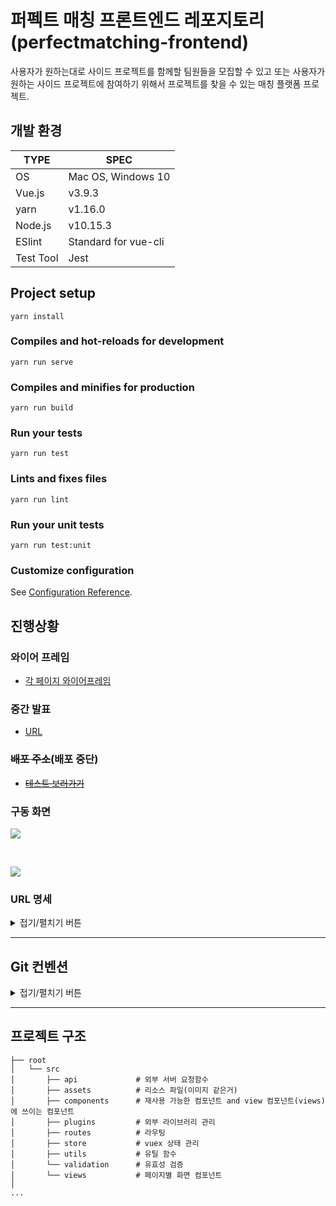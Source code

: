 # 퍼펙트 매칭 프론트엔드 레포지토리(perfectmatching-frontend)

사용자가 원하는대로 사이드 프로젝트를 함께할 팀원들을 모집할 수 있고 또는 사용자가 원하는 사이드 프로젝트에 참여하기 위해서 프로젝트를 찾을 수 있는 매칭 플랫폼 프로젝트.

## 개발 환경

| TYPE      | SPEC                 |
| --------- | -------------------- |
| OS        | Mac OS, Windows 10   |
| Vue.js    | v3.9.3               |
| yarn      | v1.16.0              |
| Node.js   | v10.15.3             |
| ESlint    | Standard for vue-cli |
| Test Tool | Jest                 |

## Project setup

```
yarn install
```

### Compiles and hot-reloads for development

```
yarn run serve
```

### Compiles and minifies for production

```
yarn run build
```

### Run your tests

```
yarn run test
```

### Lints and fixes files

```
yarn run lint
```

### Run your unit tests

```
yarn run test:unit
```

### Customize configuration

See [Configuration Reference](https://cli.vuejs.org/config/).

## 진행상황

### 와이어 프레임

- [각 페이지 와이어프레임](./References/wireframe.md)

### 중간 발표
- [URL](https://www.youtube.com/watch?v=Z-qjY1SGmF8)

### <del>배포 주소</del>(배포 중단)

- <del>[테스트 보러가기](https://perfectmatching.netlify.com/)</del>

### 구동 화면

![](./readmeImages/perfectmatching1.png)

<br>

![](./readmeImages/perfectmatching2.png)

### URL 명세

<details>

<summary>접기/펼치기 버튼</summary>

| URL                       | 페이지 이름                                                                         |
| ------------------------- | ----------------------------------------------------------------------------------- |
| /home                     | [메인 페이지](https://perfectmatching.netlify.com/home)                             |
| /join                     | [가입 페이지](https://perfectmatching.netlify.com/join)                             |
| /projects                 | [프로젝트 리스트](https://perfectmatching.netlify.com/projects)                     |
| /project/:idx             | [프로젝트 상세페이지](https://perfectmatching.netlify.com/project/1)                |
| /project/:idx/application | [프로젝트 지원페이지](https://perfectmatching.netlify.com/projects/1/application)   |
| /new/project              | [프로젝트 개설페이지](https://perfectmatching.netlify.com/new/project)              |
| /my                       | [마이페이지](https://perfectmatching.netlify.com/my)                                |
| /my/edit                  | [정보 수정페이지](https://perfectmatching.netlify.com/my/edit)                      |
| /my/projects              | [나의 프로젝트 페이지](https://perfectmatching.netlify.com/my/projects)             |
| /my/projects/:idx         | [프로젝트 관리 페이지](https://perfectmatching.netlify.com/my/projects/1)           |
| /my/projects/:idx/edit    | [프로젝트 수정 페이지](https://perfectmatching.netlify.com/my/projects/1/edit)      |
| /my/projects/:idx/done    | [프로젝트 완료 폼 페이지](https://perfectmatching.netlify.com/my/projects/1/done)   |
| /new/done                 | [진행했던 프로젝트 추가 페이지](https://perfectmatching.netlify.com/new/done)       |
| /my/done/:idx/edit        | [진행했던 프로젝트 수정 페이지](https://perfectmatching.netlify.com/my/done/1/edit) |
| /profile/:idx             | [유저 상세페이지](https://perfectmatching.netlify.com/profile/1)                    |

</details>

---

## Git 컨벤션

<details><summary>접기/펼치기 버튼</summary>

### 공통사항

- 프론트, 백엔드 각각 레포지토리를 따로 만들어 개발을 진행합니다.
  - 협업 flow 방식은 프론트, 백엔드 레포지토리를 따로 만들어 협업하는 사람들 끼리 원하는 방식을 정해 사용합니다.
- 프론트, 백엔드가 서로 의견 나눌 사항이 있으면 레포지토리 issue에 남깁니다. ex) 이슈, 제안, 어떠한 사항이든

### 프론트엔드 레포지토리

- 공용 레포지토리를 fork하여 fork한 레포지토리에서 개발을 진행합니다.
- 개발할 내용을 issue에 등록을 합니다.
- issue 등록한 내용을 기준으로 개발을 진행하고 진행중이라면 project 탭에서 해당 이슈를 Doing 컬럼에 넣어 어떤 작업을 하고 있는 중인지 알려주어야 합니다.
- 개발이 끝난 이슈는 close 하며, project탭의 카드도 done으로 이동시킵니다.
- `모든 개발`은 `dev` 브랜치에서 개발을 진행합니다.
- `배포를 할 때`는 dev브랜치의 내용을 `master` 브랜치에 병합합니다. master 브랜치를 배포용 브랜치로 사용을 합니다.
- commit 방식은 `동사: 대상파일, 내용` 형태로 작성합니다.

  ```bash
  git commit -m "Update: HomeView, add login button"
  git commit -m "Add: LoginModal.vue"
  ```

  </details>

---

## 프로젝트 구조

```
├── root
│   └── src
│       ├── api             # 외부 서버 요청함수
│       ├── assets          # 리소스 파일(이미지 같은거)
│       ├── components      # 재사용 가능한 컴포넌트 and view 컴포넌트(views)에 쓰이는 컴포넌트
│       ├── plugins         # 외부 라이브러리 관리
│       ├── routes          # 라우팅
│       ├── store           # vuex 상태 관리
│       ├── utils           # 유틸 함수
│       └── validation      # 유효성 검증
│       └── views           # 페이지별 화면 컴포넌트
│
...
```
